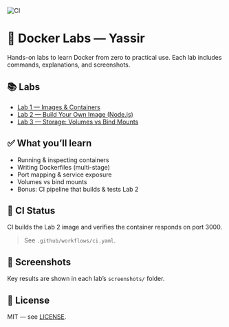 ![CI](https://github.com/yassirrah/docker-labs/actions/workflows/ci.yaml/badge.svg)



# 🐳 Docker Labs — Yassir

Hands-on labs to learn Docker from zero to practical use. Each lab includes
commands, explanations, and screenshots.

## 📚 Labs
- [Lab 1 — Images & Containers](./lab1-images-containers/notes.md)
- [Lab 2 — Build Your Own Image (Node.js)](./lab2-dockerfile/notes.md)
- [Lab 3 — Storage: Volumes vs Bind Mounts](./lab3-storage/notes.md)

## ✅ What you’ll learn
- Running & inspecting containers
- Writing Dockerfiles (multi-stage)
- Port mapping & service exposure
- Volumes vs bind mounts
- Bonus: CI pipeline that builds & tests Lab 2

## 🧪 CI Status
CI builds the Lab 2 image and verifies the container responds on port 3000.

> See `.github/workflows/ci.yaml`.

## 📸 Screenshots
Key results are shown in each lab’s `screenshots/` folder.

## 📝 License
MIT — see [LICENSE](./LICENSE).
